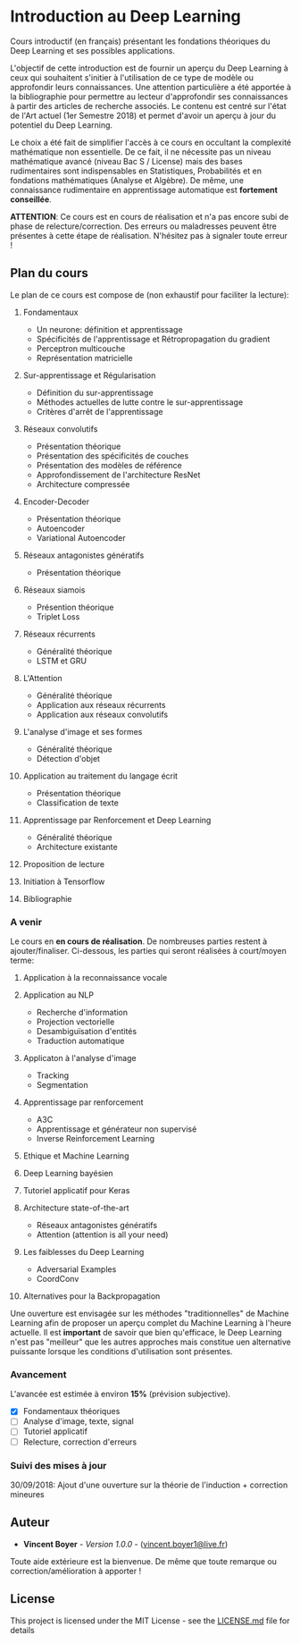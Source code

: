# Introduction au Deep Learning

Cours introductif (en français) présentant les fondations théoriques du Deep Learning et ses possibles applications.

L'objectif de cette introduction est de fournir un aperçu du Deep Learning à ceux qui souhaitent s'initier à l'utilisation de ce type de modèle ou approfondir leurs connaissances. 
Une attention particulière a été apportée à la bibliographie pour permettre au lecteur d'approfondir ses connaissances à partir des articles de recherche associés.
Le contenu est centré sur l'état de l'Art actuel (1er Semestre 2018) et permet d'avoir un aperçu à jour du potentiel du Deep Learning.

Le choix a été fait de simplifier l'accès à ce cours en occultant la complexité mathématique non essentielle.
De ce fait, il ne nécessite pas un niveau mathématique avancé (niveau Bac S / License) mais des bases rudimentaires sont indispensables en Statistiques, Probabilités et en fondations mathématiques (Analyse et Algèbre).
De même, une connaissance rudimentaire en apprentissage automatique est **fortement conseillée**.

**ATTENTION**: Ce cours est en cours de réalisation et n'a pas encore subi de phase de relecture/correction. Des erreurs ou maladresses peuvent être présentes à cette étape de réalisation.
N'hésitez pas à signaler toute erreur !
## Plan du cours

Le plan de ce cours est compose de (non exhaustif pour faciliter la lecture):

1. Fondamentaux
   - Un neurone: définition et apprentissage
   - Spécificités de l'apprentissage et Rétropropagation du gradient
   - Perceptron multicouche
   - Représentation matricielle

2. Sur-apprentissage et Régularisation
   - Définition du sur-apprentissage
   - Méthodes actuelles de lutte contre le sur-apprentissage
   - Critères d'arrêt de l'apprentissage

3. Réseaux convolutifs
   - Présentation théorique
   - Présentation des spécificités de couches
   - Présentation des modèles de référence
   - Approfondissement de l'architecture ResNet
   - Architecture compressée

4. Encoder-Decoder
   - Présentation théorique
   - Autoencoder
   - Variational Autoencoder

5. Réseaux antagonistes génératifs
   - Présentation théorique

6. Réseaux siamois
   - Présention théorique
   - Triplet Loss

7. Réseaux récurrents
   - Généralité théorique
   - LSTM et GRU

8. L'Attention
   - Généralité théorique
   - Application aux réseaux récurrents
   - Application aux réseaux convolutifs

9. L'analyse d'image et ses formes
   - Généralité théorique
   - Détection d'objet

10. Application au traitement du langage écrit
    - Présentation théorique
    - Classification de texte

11. Apprentissage par Renforcement et Deep Learning
    - Généralité théorique
    - Architecture existante

12. Proposition de lecture

13. Initiation à Tensorflow

14. Bibliographie

### A venir

Le cours en **en cours de réalisation**. De nombreuses parties restent à ajouter/finaliser. Ci-dessous, les parties qui seront réalisées à court/moyen terme:

1. Application à la reconnaissance vocale

2. Application au NLP
   - Recherche d'information
   - Projection vectorielle
   - Desambiguïsation d'entités
   - Traduction automatique

3. Applicaton à l'analyse d'image
   - Tracking
   - Segmentation

4. Apprentissage par renforcement
   - A3C
   - Apprentissage et générateur non supervisé
   - Inverse Reinforcement Learning

5. Ethique et Machine Learning

6. Deep Learning bayésien

7. Tutoriel applicatif pour Keras

8. Architecture state-of-the-art 
   - Réseaux antagonistes génératifs
   - Attention (attention is all your need)

9. Les faiblesses du Deep Learning
   - Adversarial Examples
   - CoordConv

10. Alternatives pour la Backpropagation

Une ouverture est envisagée sur les méthodes "traditionnelles" de Machine Learning afin de proposer un aperçu complet du Machine Learning à l'heure actuelle.
Il est **important** de savoir que bien qu'efficace, le Deep Learning n'est pas "meilleur" que les autres approches mais constitue uen alternative puissante lorsque les conditions d'utilisation sont présentes.

### Avancement

L'avancée est estimée à environ **15%** (prévision subjective).

- [x] Fondamentaux théoriques
- [ ] Analyse d'image, texte, signal
- [ ] Tutoriel applicatif
- [ ] Relecture, correction d'erreurs

### Suivi des mises à jour
30/09/2018: Ajout d'une ouverture sur la théorie de l'induction + correction mineures

## Auteur

* **Vincent Boyer** - *Version 1.0.0* - (vincent.boyer1@live.fr)

Toute aide extérieure est la bienvenue. De même que toute remarque ou correction/amélioration à apporter !

## License

This project is licensed under the MIT License - see the [LICENSE.md](LICENSE.md) file for details
